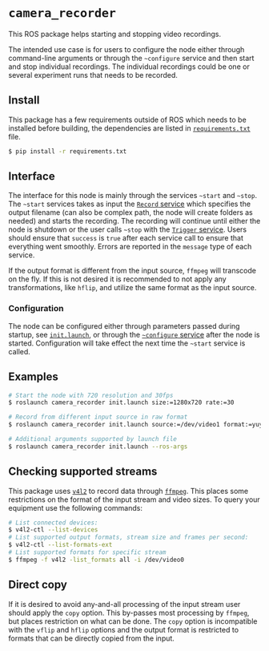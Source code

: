 # `camera_recorder`
This ROS package helps starting and stopping video recordings.

The intended use case is for users to configure the node either through
command-line arguments or through the `~configure` service and then start and
stop individual recordings. The individual recordings could be one or several
experiment runs that needs to be recorded.

## Install
This package has a few requirements outside of ROS which needs to be installed
before building, the dependencies are listed in
[`requirements.txt`](requirements.txt) file.

```bash
$ pip install -r requirements.txt
```

## Interface
The interface for this node is mainly through the services `~start` and `~stop`.
The `~start` services takes as input the [`Record` service](srv/Record.srv)
which specifies the output filename (can also be complex path, the node will
create folders as needed) and starts the recording. The recording will continue
until either the node is shutdown or the user calls `~stop` with the [`Trigger`
service](https://docs.ros.org/api/std_srvs/html/srv/Trigger.html).  Users should
ensure that `success` is `true` after each service call to ensure that
everything went smoothly. Errors are reported in the `message` type of each
service.

If the output format is different from the input source, `ffmpeg` will transcode
on the fly. If this is not desired it is recommended to not apply any
transformations, like `hflip`, and utilize the same format as the input source.

### Configuration
The node can be configured either through parameters passed during startup, see
[`init.launch`](launch/init.launch), or through the [`~configure`
service](srv/Configure.srv) after the node is started. Configuration will take
effect the next time the `~start` service is called.

## Examples
```bash
# Start the node with 720 resolution and 30fps
$ roslaunch camera_recorder init.launch size:=1280x720 rate:=30
```

```bash
# Record from different input source in raw format
$ roslaunch camera_recorder init.launch source:=/dev/video1 format:=yuyv422
```

```bash
# Additional arguments supported by launch file
$ roslaunch camera_recorder init.launch --ros-args
```

## Checking supported streams
This package uses [`v4l2`](https://en.wikipedia.org/wiki/Video4Linux) to record
data through [`ffmpeg`](https://ffmpeg.org/). This places some restrictions on
the format of the input stream and video sizes. To query your equipment use the
following commands:

```bash
# List connected devices:
$ v4l2-ctl --list-devices
# List supported output formats, stream size and frames per second:
$ v4l2-ctl --list-formats-ext
# List supported formats for specific stream
$ ffmpeg -f v4l2 -list_formats all -i /dev/video0
```

## Direct copy
If it is desired to avoid any-and-all processing of the input stream user should
apply the `copy` option. This by-passes most processing by `ffmpeg`, but places
restriction on what can be done. The `copy` option is incompatible with the
`vflip` and `hflip` options and the output format is restricted to formats that
can be directly copied from the input.
